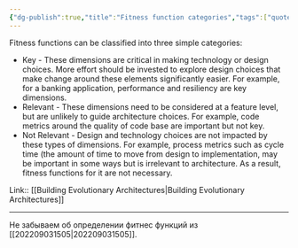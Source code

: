 ```yaml
---
{"dg-publish":true,"title":"Fitness function categories","tags":["quotes"],"date":"2022-09-03T15:14:03+03:00","modified_at":"2023-01-03T10:58:03+04:00","permalink":"/quotes/202209031514/","dgHomeLink":false,"dgPassFrontmatter":true}
---
```



Fitness functions can be classified into three simple categories:
- Key - These dimensions are critical in making technology or design choices. More effort should be invested to explore design choices that make change around these elements significantly easier. For example, for a banking application, performance and resiliency are key dimensions.
- Relevant - These dimensions need to be considered at a feature level, but are unlikely to guide architecture choices. For example, code metrics around the quality of code base are important but not key.
- Not Relevant - Design and technology choices are not impacted by these types of dimensions. For example, process metrics such as cycle time (the amount of time to move from design to implementation, may be important in some ways but is irrelevant to architecture. As a result, fitness functions for it are not necessary.

Link:: [[Building Evolutionary Architectures|Building Evolutionary Architectures]]

---

Не забываем об определении фитнес функций из [[202209031505|202209031505]].
